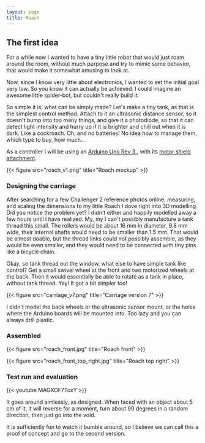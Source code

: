 ```yaml
---
layout: page
title: Roach
---
```


## The first idea

For a while now I wanted to have a tiny little robot that would just roam around the room, without much
purpose and try to mimic some behavior, that would make it somewhat amusing to look at.

Now, since I know very little about electronics, I wanted to set the initial goal very low. So you know it
can actually be achieved. I could imagine an awesome little spider-bot, but couldn't really build it.

So simple it is, what can be simply made? Let's make a tiny tank, as that is the simplest control method.
Attach to it an ultrasonic distance sensor, so it doesn't bump into too many things, and give it a
photodiode, so that it can detect light intensity and hurry up if it is brighter and chill out when it is
dark. Like a cockroach. Oh, and no batteries! No idea how to manage them, which type to buy, how much...

As a controller I will be using an [Arduino Uno Rev 3.](https://docs.arduino.cc/hardware/uno-rev3), with its
[motor shield attachment](https://docs.arduino.cc/hardware/motor-shield-rev3).

{{< figure src="roach_v1.png" title="Roach mockup" >}}

### Designing the carriage

After searching for a few Challenger 2 reference photos online, measuring, and scaling the dimensions to my
little Roach I dove right into 3D modelling. Did you notice the problem yet? I didn't either and happily
modelled away a few hours until I have realized. My, my I can't possibly manufacture a tank thread this small.
The rollers would be about 16 mm in diameter, 9.8 mm wide, their internal shafts would need to be smaller
than 1.5 mm. That would be almost doable, but the thread links could not possibly assemble, as they would
be even smaller, and they would need to be connected with tiny pins like a bicycle chain.

Okay, so tank thread out the window, what else to have simple tank like control? Get a small swivel wheel at
the front and two motorized wheels at the back. Then it would essentially be able to rotate as a tank in
place, without tank thread. Yay! It got a bit simpler too!

{{< figure src="carriage_v7.png" title="Carriage version 7" >}}

I didn't model the back wheels or the ultrasonic sensor mount, or the holes where the Arduino boards will be
mounted into. Too lazy and you can always drill plastic.

### Assembled

{{< figure src="roach_front.jpg" title="Roach front" >}}

{{< figure src="roach_front_top_right.jpg" title="Roach top right" >}}

### Test run and evaluation

{{< youtube MAGXDF7ToxY >}}

It goes around aimlessly, as designed. When faced with an object about 5 cm of it, it will reverse for
a moment, turn about 90 degrees in a random direction, then just go into the void.

It is sufficiently fun to watch it bumble around, so I believe we can call this a proof of concept and go to
the second version.
